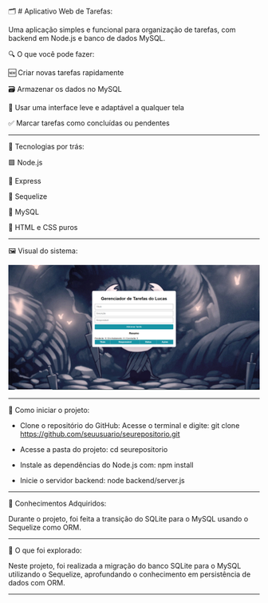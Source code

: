 🗂️ # Aplicativo Web de Tarefas:

Uma aplicação simples e funcional para organização de tarefas, com backend em Node.js e banco de dados MySQL.

🔍 O que você pode fazer:

🆕 Criar novas tarefas rapidamente

🗃️ Armazenar os dados no MySQL

📱 Usar uma interface leve e adaptável a qualquer tela

✅ Marcar tarefas como concluídas ou pendentes

-------------------------------------------------------------------------------------------------------------

🧰 Tecnologias por trás:

🟩 Node.js

🚂 Express

🔗 Sequelize

🐬 MySQL

🎨 HTML e CSS puros

-------------------------------------------------------------------------------------------------------------

🖼️ Visual do sistema:

![tela](./screenshot.png)

-------------------------------------------------------------------------------------------------------------

🚀 Como iniciar o projeto:

- Clone o repositório do GitHub:
Acesse o terminal e digite:
git clone https://github.com/seuusuario/seurepositorio.git

- Acesse a pasta do projeto:
cd seurepositorio

- Instale as dependências do Node.js com:
npm install

- Inicie o servidor backend:
node backend/server.js

------------------------------------------------------------------------------------------------------------

📘 Conhecimentos Adquiridos:

Durante o projeto, foi feita a transição do SQLite para o MySQL usando o Sequelize como ORM.

------------------------------------------------------------------------------------------------------------

📖 O que foi explorado:

Neste projeto, foi realizada a migração do banco SQLite para o MySQL utilizando o Sequelize,
aprofundando o conhecimento em persistência de dados com ORM.

-----------------------------------------------------------------------------------------------------------


